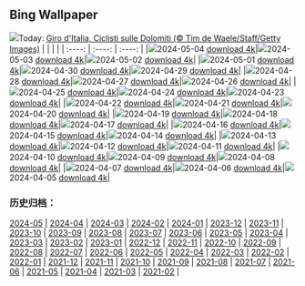 ## Bing Wallpaper
![](https://global.bing.com/th?id=OHR.GirodItalia2024_IT-IT9407204320_UHD.jpg&w=1000)Today: [Giro d'Italia, Ciclisti sulle Dolomiti (© Tim de Waele/Staff/Getty Images)](https://global.bing.com/th?id=OHR.GirodItalia2024_IT-IT9407204320_UHD.jpg)
|      |      |      |
| :----: | :----: | :----: |
|![](https://global.bing.com/th?id=OHR.GirodItalia2024_IT-IT9407204320_UHD.jpg&pid=hp&w=384&h=216&rs=1&c=4)2024-05-04 [download 4k](https://global.bing.com/th?id=OHR.GirodItalia2024_IT-IT9407204320_UHD.jpg)|![](https://global.bing.com/th?id=OHR.SonoranSpring_IT-IT9351993894_UHD.jpg&pid=hp&w=384&h=216&rs=1&c=4)2024-05-03 [download 4k](https://global.bing.com/th?id=OHR.SonoranSpring_IT-IT9351993894_UHD.jpg)|![](https://global.bing.com/th?id=OHR.CratersOfTheMoon_IT-IT8708957821_UHD.jpg&pid=hp&w=384&h=216&rs=1&c=4)2024-05-02 [download 4k](https://global.bing.com/th?id=OHR.CratersOfTheMoon_IT-IT8708957821_UHD.jpg)|
|![](https://global.bing.com/th?id=OHR.HawaiianLei_IT-IT8543155647_UHD.jpg&pid=hp&w=384&h=216&rs=1&c=4)2024-05-01 [download 4k](https://global.bing.com/th?id=OHR.HawaiianLei_IT-IT8543155647_UHD.jpg)|![](https://global.bing.com/th?id=OHR.CheetahRain_IT-IT8393286525_UHD.jpg&pid=hp&w=384&h=216&rs=1&c=4)2024-04-30 [download 4k](https://global.bing.com/th?id=OHR.CheetahRain_IT-IT8393286525_UHD.jpg)|![](https://global.bing.com/th?id=OHR.TulouFujian_IT-IT7939512907_UHD.jpg&pid=hp&w=384&h=216&rs=1&c=4)2024-04-29 [download 4k](https://global.bing.com/th?id=OHR.TulouFujian_IT-IT7939512907_UHD.jpg)|
|![](https://global.bing.com/th?id=OHR.GuadalupeTexas_IT-IT7610169822_UHD.jpg&pid=hp&w=384&h=216&rs=1&c=4)2024-04-28 [download 4k](https://global.bing.com/th?id=OHR.GuadalupeTexas_IT-IT7610169822_UHD.jpg)|![](https://global.bing.com/th?id=OHR.LeucisticHummingbird_IT-IT7331627780_UHD.jpg&pid=hp&w=384&h=216&rs=1&c=4)2024-04-27 [download 4k](https://global.bing.com/th?id=OHR.LeucisticHummingbird_IT-IT7331627780_UHD.jpg)|![](https://global.bing.com/th?id=OHR.KalalochTree_IT-IT7011475645_UHD.jpg&pid=hp&w=384&h=216&rs=1&c=4)2024-04-26 [download 4k](https://global.bing.com/th?id=OHR.KalalochTree_IT-IT7011475645_UHD.jpg)|
|![](https://global.bing.com/th?id=OHR.LiberationOfItaly_IT-IT5702803658_UHD.jpg&pid=hp&w=384&h=216&rs=1&c=4)2024-04-25 [download 4k](https://global.bing.com/th?id=OHR.LiberationOfItaly_IT-IT5702803658_UHD.jpg)|![](https://global.bing.com/th?id=OHR.TrilliumOntario_IT-IT6051725546_UHD.jpg&pid=hp&w=384&h=216&rs=1&c=4)2024-04-24 [download 4k](https://global.bing.com/th?id=OHR.TrilliumOntario_IT-IT6051725546_UHD.jpg)|![](https://global.bing.com/th?id=OHR.TrinityDublin_IT-IT5100279268_UHD.jpg&pid=hp&w=384&h=216&rs=1&c=4)2024-04-23 [download 4k](https://global.bing.com/th?id=OHR.TrinityDublin_IT-IT5100279268_UHD.jpg)|
|![](https://global.bing.com/th?id=OHR.EarthDayTurtle_IT-IT4132854501_UHD.jpg&pid=hp&w=384&h=216&rs=1&c=4)2024-04-22 [download 4k](https://global.bing.com/th?id=OHR.EarthDayTurtle_IT-IT4132854501_UHD.jpg)|![](https://global.bing.com/th?id=OHR.CadesCove_IT-IT3109778366_UHD.jpg&pid=hp&w=384&h=216&rs=1&c=4)2024-04-21 [download 4k](https://global.bing.com/th?id=OHR.CadesCove_IT-IT3109778366_UHD.jpg)|![](https://global.bing.com/th?id=OHR.YellowstoneGeyser_IT-IT0943670017_UHD.jpg&pid=hp&w=384&h=216&rs=1&c=4)2024-04-20 [download 4k](https://global.bing.com/th?id=OHR.YellowstoneGeyser_IT-IT0943670017_UHD.jpg)|
|![](https://global.bing.com/th?id=OHR.PerugiaPriori_IT-IT0077173597_UHD.jpg&pid=hp&w=384&h=216&rs=1&c=4)2024-04-19 [download 4k](https://global.bing.com/th?id=OHR.PerugiaPriori_IT-IT0077173597_UHD.jpg)|![](https://global.bing.com/th?id=OHR.AvilaSpain_IT-IT3101409748_UHD.jpg&pid=hp&w=384&h=216&rs=1&c=4)2024-04-18 [download 4k](https://global.bing.com/th?id=OHR.AvilaSpain_IT-IT3101409748_UHD.jpg)|![](https://global.bing.com/th?id=OHR.SpringCub_IT-IT3204058586_UHD.jpg&pid=hp&w=384&h=216&rs=1&c=4)2024-04-17 [download 4k](https://global.bing.com/th?id=OHR.SpringCub_IT-IT3204058586_UHD.jpg)|
|![](https://global.bing.com/th?id=OHR.UnionSquareNYC_IT-IT3337017060_UHD.jpg&pid=hp&w=384&h=216&rs=1&c=4)2024-04-16 [download 4k](https://global.bing.com/th?id=OHR.UnionSquareNYC_IT-IT3337017060_UHD.jpg)|![](https://global.bing.com/th?id=OHR.RedBallBelgium_IT-IT3409084305_UHD.jpg&pid=hp&w=384&h=216&rs=1&c=4)2024-04-15 [download 4k](https://global.bing.com/th?id=OHR.RedBallBelgium_IT-IT3409084305_UHD.jpg)|![](https://global.bing.com/th?id=OHR.AloneSole_IT-IT3498476071_UHD.jpg&pid=hp&w=384&h=216&rs=1&c=4)2024-04-14 [download 4k](https://global.bing.com/th?id=OHR.AloneSole_IT-IT3498476071_UHD.jpg)|
|![](https://global.bing.com/th?id=OHR.SpringApple_IT-IT3617593822_UHD.jpg&pid=hp&w=384&h=216&rs=1&c=4)2024-04-13 [download 4k](https://global.bing.com/th?id=OHR.SpringApple_IT-IT3617593822_UHD.jpg)|![](https://global.bing.com/th?id=OHR.SunsetArchesNP_IT-IT3537789525_UHD.jpg&pid=hp&w=384&h=216&rs=1&c=4)2024-04-12 [download 4k](https://global.bing.com/th?id=OHR.SunsetArchesNP_IT-IT3537789525_UHD.jpg)|![](https://global.bing.com/th?id=OHR.DragonWaterfall_IT-IT3577761002_UHD.jpg&pid=hp&w=384&h=216&rs=1&c=4)2024-04-11 [download 4k](https://global.bing.com/th?id=OHR.DragonWaterfall_IT-IT3577761002_UHD.jpg)|
|![](https://global.bing.com/th?id=OHR.OwlSiblings_IT-IT3656877654_UHD.jpg&pid=hp&w=384&h=216&rs=1&c=4)2024-04-10 [download 4k](https://global.bing.com/th?id=OHR.OwlSiblings_IT-IT3656877654_UHD.jpg)|![](https://global.bing.com/th?id=OHR.SardiniaSalt_IT-IT3748947428_UHD.jpg&pid=hp&w=384&h=216&rs=1&c=4)2024-04-09 [download 4k](https://global.bing.com/th?id=OHR.SardiniaSalt_IT-IT3748947428_UHD.jpg)|![](https://global.bing.com/th?id=OHR.HedgehogMeadow_IT-IT3829622276_UHD.jpg&pid=hp&w=384&h=216&rs=1&c=4)2024-04-08 [download 4k](https://global.bing.com/th?id=OHR.HedgehogMeadow_IT-IT3829622276_UHD.jpg)|
|![](https://global.bing.com/th?id=OHR.BeaverDenali_IT-IT3876501341_UHD.jpg&pid=hp&w=384&h=216&rs=1&c=4)2024-04-07 [download 4k](https://global.bing.com/th?id=OHR.BeaverDenali_IT-IT3876501341_UHD.jpg)|![](https://global.bing.com/th?id=OHR.JapanHimeji_IT-IT3790659701_UHD.jpg&pid=hp&w=384&h=216&rs=1&c=4)2024-04-06 [download 4k](https://global.bing.com/th?id=OHR.JapanHimeji_IT-IT3790659701_UHD.jpg)|![](https://global.bing.com/th?id=OHR.BahamasSpace_IT-IT0834278033_UHD.jpg&pid=hp&w=384&h=216&rs=1&c=4)2024-04-05 [download 4k](https://global.bing.com/th?id=OHR.BahamasSpace_IT-IT0834278033_UHD.jpg)|

### 历史归档：
[2024-05](https://github.com/niumoo/bing-wallpaper/tree/main/picture/2024-05/) | [2024-04](https://github.com/niumoo/bing-wallpaper/tree/main/picture/2024-04/) | [2024-03](https://github.com/niumoo/bing-wallpaper/tree/main/picture/2024-03/) | [2024-02](https://github.com/niumoo/bing-wallpaper/tree/main/picture/2024-02/) | [2024-01](https://github.com/niumoo/bing-wallpaper/tree/main/picture/2024-01/) | [2023-12](https://github.com/niumoo/bing-wallpaper/tree/main/picture/2023-12/) | [2023-11](https://github.com/niumoo/bing-wallpaper/tree/main/picture/2023-11/) | [2023-10](https://github.com/niumoo/bing-wallpaper/tree/main/picture/2023-10/) | 
[2023-09](https://github.com/niumoo/bing-wallpaper/tree/main/picture/2023-09/) | [2023-08](https://github.com/niumoo/bing-wallpaper/tree/main/picture/2023-08/) | [2023-07](https://github.com/niumoo/bing-wallpaper/tree/main/picture/2023-07/) | [2023-06](https://github.com/niumoo/bing-wallpaper/tree/main/picture/2023-06/) | [2023-05](https://github.com/niumoo/bing-wallpaper/tree/main/picture/2023-05/) | [2023-04](https://github.com/niumoo/bing-wallpaper/tree/main/picture/2023-04/) | [2023-03](https://github.com/niumoo/bing-wallpaper/tree/main/picture/2023-03/) | [2023-02](https://github.com/niumoo/bing-wallpaper/tree/main/picture/2023-02/) | 
[2023-01](https://github.com/niumoo/bing-wallpaper/tree/main/picture/2023-01/) | [2022-12](https://github.com/niumoo/bing-wallpaper/tree/main/picture/2022-12/) | [2022-11](https://github.com/niumoo/bing-wallpaper/tree/main/picture/2022-11/) | [2022-10](https://github.com/niumoo/bing-wallpaper/tree/main/picture/2022-10/) | [2022-09](https://github.com/niumoo/bing-wallpaper/tree/main/picture/2022-09/) | [2022-08](https://github.com/niumoo/bing-wallpaper/tree/main/picture/2022-08/) | [2022-07](https://github.com/niumoo/bing-wallpaper/tree/main/picture/2022-07/) | [2022-06](https://github.com/niumoo/bing-wallpaper/tree/main/picture/2022-06/) | 
[2022-05](https://github.com/niumoo/bing-wallpaper/tree/main/picture/2022-05/) | [2022-04](https://github.com/niumoo/bing-wallpaper/tree/main/picture/2022-04/) | [2022-03](https://github.com/niumoo/bing-wallpaper/tree/main/picture/2022-03/) | [2022-02](https://github.com/niumoo/bing-wallpaper/tree/main/picture/2022-02/) | [2022-01](https://github.com/niumoo/bing-wallpaper/tree/main/picture/2022-01/) | [2021-12](https://github.com/niumoo/bing-wallpaper/tree/main/picture/2021-12/) | [2021-11](https://github.com/niumoo/bing-wallpaper/tree/main/picture/2021-11/) | [2021-10](https://github.com/niumoo/bing-wallpaper/tree/main/picture/2021-10/) | 
[2021-09](https://github.com/niumoo/bing-wallpaper/tree/main/picture/2021-09/) | [2021-08](https://github.com/niumoo/bing-wallpaper/tree/main/picture/2021-08/) | [2021-07](https://github.com/niumoo/bing-wallpaper/tree/main/picture/2021-07/) | [2021-06](https://github.com/niumoo/bing-wallpaper/tree/main/picture/2021-06/) | [2021-05](https://github.com/niumoo/bing-wallpaper/tree/main/picture/2021-05/) | [2021-04](https://github.com/niumoo/bing-wallpaper/tree/main/picture/2021-04/) | [2021-03](https://github.com/niumoo/bing-wallpaper/tree/main/picture/2021-03/) | [2021-02](https://github.com/niumoo/bing-wallpaper/tree/main/picture/2021-02/) | 
